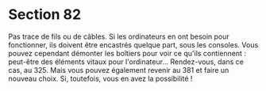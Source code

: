 # Section 82

Pas trace de fils ou de câbles. Si les ordinateurs en ont besoin 
pour fonctionner, ils doivent être encastrés quelque part, sous les 
consoles. Vous pouvez cependant démonter les boîtiers pour voir 
ce qu'ils contiennent : peut-être des éléments vitaux pour 
l'ordinateur... Rendez-vous, dans ce cas, au 325. Mais vous 
pouvez également revenir au 381 et faire un nouveau choix. Si, 
toutefois, vous en avez la possibilité !